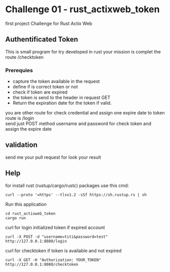 # Challenge 01 - rust_actixweb_token
first project Challenge for Rust Actix Web 

## Authentificated Token 
This is small program for try developed in rust your mission is complet the route /checktoken

### Prerequies
* capture the token available in the request
* define if is correct token or not
* check if token are expired
* the token is send to the header in request GET
* Return the expiration date for the token if valid.
  
you are other route for check credential and assign one expire date to token route is /login  
send just POST method username and password for check token and assign the expire date  
  
## validation
send me your pull request for look your result  
  
## Help
for install rust (rustup/cargo/rustc) packages use this cmd:
```
curl --proto '=https' --tlsv1.2 -sSf https://sh.rustup.rs | sh
```

Run this application 
```
cd rust_actixweb_token
cargo run
```

curl for login initialized token if expired account
```
curl -X POST -d "username=titi&password=test" http://127.0.0.1:8080/login
```

curl for checktoken if token is available and not expired
```
curl -X GET -H "Authorization: YOUR_TOKEN" http://127.0.0.1:8080/checktoken
```
